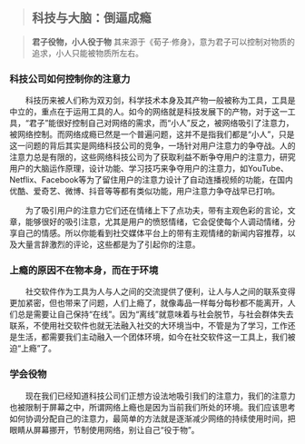 > ## 科技与大脑：倒逼成瘾

> **君子役物，小人役于物** 其来源于《荀子·修身》，意为君子可以控制对物质的追求，小人只能被物质所左右。

### 科技公司如何控制你的注意力

&emsp;&emsp;科技历来被人们称为双刃剑，科学技术本身及其产物一般被称为工具，工具是中立的，重点在于运用工具的人。如今的网络就是科技发展下的产物，对于这一工具，“君子”能很好控制自己对网络的需求，而“小人”反之，被网络吸引了注意力，被网络控制。而网络成瘾已然是一个普遍问题，这并不是指我们都是“小人”，只是这一问题的背后其实是网络科技公司的竞争，一场针对用户注意力的争夺战。人的注意力总是有限的，这些网络科技公司为了获取利益不断争夺用户的注意力，研究用户的大脑运作原理，设计功能、学习技巧来争夺用户的注意力，如YouTube、Netflix、Facebook等为了留住用户的注意力设计了自动连播视频的功能，在国内优酷、爱奇艺、微博、抖音等等都有类似功能，用户注意力争夺战早已打响。

&emsp;&emsp;为了吸引用户的注意力它们还在情绪上下了点功夫，带有主观色彩的言论，文章，能够很好的吸引注意，尤其是用户的愤怒情绪，它会促使每个人调动情绪，分享自己的情感。所以你能看到社交媒体平台上的带有主观情绪的新闻内容推荐，以及大量言辞激烈的评论，这些都是为了引起你的注意。

### 上瘾的原因不在物本身，而在于环境

&emsp;&emsp;社交软件作为工具为人与人之间的交流提供了便利，让人与人之间的联系变得更加紧密，但也带来了问题，人们上瘾了，就像毒品一样每分每秒都不能离开，人们总是需要让自己保持“在线”。因为“离线”就意味着与社会脱节，与社会群体失去联系，不使用社交软件也就无法融入社交的大环境当中，不管是为了学习，工作还是生活，都需要我们主动融入一个团体环境，如今在社交软件这一工具上，我们被迫“上瘾”了。

### 学会役物

&emsp;&emsp;现在我们已经知道科技公司们正想方设法地吸引我们的注意力，我们的注意力也被限制于屏幕之中，所谓网络上瘾也是因为当前我们所处的环境。我们应该思考如何协调分配自己的注意力，最简单的方法就是逐渐减少网络的持续使用时间，把眼睛从屏幕挪开，节制使用网络，别让自己“役于物”。
